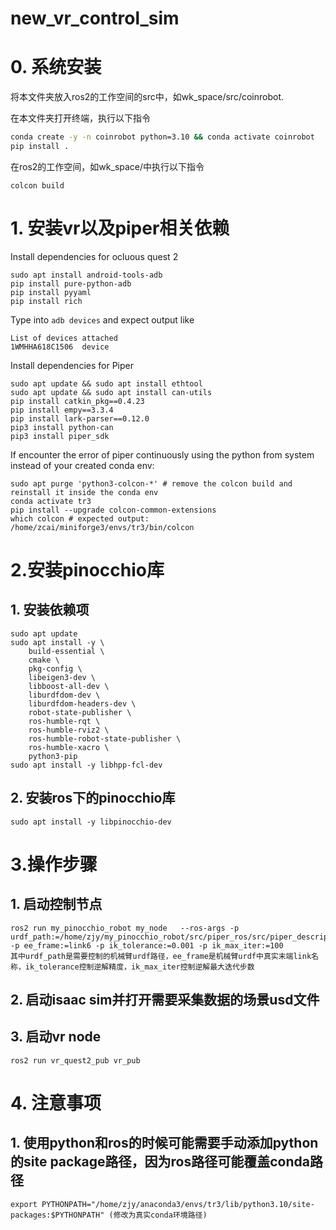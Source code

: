 # new_vr_control_sim
# 0. 系统安装
将本文件夹放入ros2的工作空间的src中，如wk_space/src/coinrobot.

在本文件夹打开终端，执行以下指令
```bash
conda create -y -n coinrobot python=3.10 && conda activate coinrobot
pip install .
```
在ros2的工作空间，如wk_space/中执行以下指令
```
colcon build
```
# 1. 安装vr以及piper相关依赖
Install dependencies for ocluous quest 2

 ```shell
sudo apt install android-tools-adb
pip install pure-python-adb
pip install pyyaml
pip install rich
 ```

Type into `adb devices` and expect output like
```shell
List of devices attached
1WMHHA618C1506	device
```

Install dependencies for Piper

```shell
sudo apt update && sudo apt install ethtool
sudo apt update && sudo apt install can-utils
pip install catkin_pkg==0.4.23
pip install empy==3.3.4
pip install lark-parser==0.12.0
pip3 install python-can
pip3 install piper_sdk
```

If encounter the error of piper continuously using the python from system instead of your created conda env:
```shell
sudo apt purge 'python3-colcon-*' # remove the colcon build and reinstall it inside the conda env
conda activate tr3
pip install --upgrade colcon-common-extensions
which colcon # expected output: /home/zcai/miniforge3/envs/tr3/bin/colcon
```
# 2.安装pinocchio库
## 1. 安装依赖项
    sudo apt update
    sudo apt install -y \
        build-essential \
        cmake \
        pkg-config \
        libeigen3-dev \
        libboost-all-dev \
        liburdfdom-dev \
        liburdfdom-headers-dev \
        robot-state-publisher \
        ros-humble-rqt \
        ros-humble-rviz2 \
        ros-humble-robot-state-publisher \
        ros-humble-xacro \
        python3-pip
    sudo apt install -y libhpp-fcl-dev
## 2. 安装ros下的pinocchio库
    sudo apt install -y libpinocchio-dev

# 3.操作步骤
## 1. 启动控制节点
    ros2 run my_pinocchio_robot my_node   --ros-args -p urdf_path:=/home/zjy/my_pinocchio_robot/src/piper_ros/src/piper_description/urdf/piper_description.urdf -p ee_frame:=link6 -p ik_tolerance:=0.001 -p ik_max_iter:=100
    其中urdf_path是需要控制的机械臂urdf路径，ee_frame是机械臂urdf中真实末端link名称，ik_tolerance控制逆解精度，ik_max_iter控制逆解最大迭代步数
## 2. 启动isaac sim并打开需要采集数据的场景usd文件
## 3. 启动vr node
    ros2 run vr_quest2_pub vr_pub

# 4. 注意事项
## 1. 使用python和ros的时候可能需要手动添加python的site package路径，因为ros路径可能覆盖conda路径
    export PYTHONPATH="/home/zjy/anaconda3/envs/tr3/lib/python3.10/site-packages:$PYTHONPATH" (修改为真实conda环境路径)
